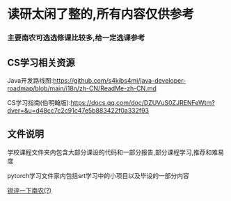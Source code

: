 # 读研太闲了整的,所有内容仅供参考 


### 主要南农可选选修课比较多,给一定选课参考 




## CS学习相关资源 
Java开发路线图:https://github.com/s4kibs4mi/java-developer-roadmap/blob/main/i18n/zh-CN/ReadMe-zh-CN.md

CS学习指南(伯明翰版):https://docs.qq.com/doc/DZUVuS0ZJRENFeWtm?dver=&u=d48cc7c2c91c47e5b883422f0a332f93


## 文件说明 
学校课程文件夹内包含大部分课设的代码和一部分报告,部分课程学习,推荐和难易度

pytorch学习文件家内包括srt学习中的小项目以及毕设的一部分内容

[锐评一下南农(?)](%E5%8D%97%E5%86%9C%E8%AF%84%E5%88%86.md)

